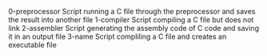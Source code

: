 0-preprocessor Script running a C file through the preprocessor and saves the result into another file
1-compiler Script compiling a C file but does not link
2-assembler Script generating the assembly code of C code and saving it in an output file 
3-name Script compliling a C file and creates an executable file
